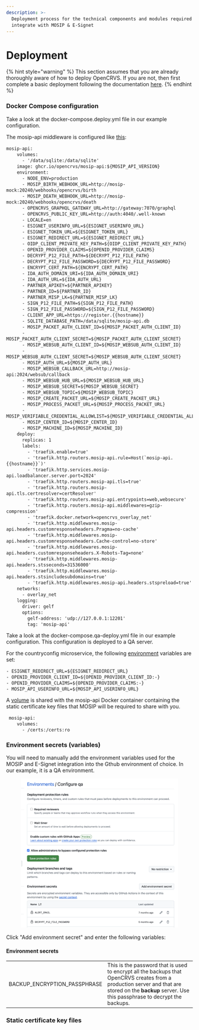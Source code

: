 ```yaml
---
description: >-
  Deployment process for the technical components and modules required to
  integrate with MOSIP & E-Signet
---
```


# Deployment

{% hint style="warning" %}
This section assumes that you are already thoroughly aware of how to deploy OpenCRVS.  If you are not, then first complete a basic deployment following the documentation [here](../../../../setup/3.-installation/3.3-set-up-a-server-hosted-environment/).
{% endhint %}

### Docker Compose configuration

Take a look at the docker-compose.deploy.yml file in our example configuration.&#x20;

The mosip-api middleware is configured like [this](https://github.com/opencrvs/opencrvs-countryconfig-mosip/blob/4fa62771a1faea01f87c2fb0db80824e8f594fe7/infrastructure/docker-compose.deploy.yml#L1030):

```
mosip-api:
    volumes:
      - '/data/sqlite:/data/sqlite'
    image: ghcr.io/opencrvs/mosip-api:${MOSIP_API_VERSION}
    environment:
      - NODE_ENV=production
      - MOSIP_BIRTH_WEBHOOK_URL=http://mosip-mock:20240/webhooks/opencrvs/birth
      - MOSIP_DEATH_WEBHOOK_URL=http://mosip-mock:20240/webhooks/opencrvs/death
      - OPENCRVS_GRAPHQL_GATEWAY_URL=http://gateway:7070/graphql
      - OPENCRVS_PUBLIC_KEY_URL=http://auth:4040/.well-known
      - LOCALE=en
      - ESIGNET_USERINFO_URL=${ESIGNET_USERINFO_URL}
      - ESIGNET_TOKEN_URL=${ESIGNET_TOKEN_URL}
      - ESIGNET_REDIRECT_URL=${ESIGNET_REDIRECT_URL}
      - OIDP_CLIENT_PRIVATE_KEY_PATH=${OIDP_CLIENT_PRIVATE_KEY_PATH}
      - OPENID_PROVIDER_CLAIMS=${OPENID_PROVIDER_CLAIMS}
      - DECRYPT_P12_FILE_PATH=${DECRYPT_P12_FILE_PATH}
      - DECRYPT_P12_FILE_PASSWORD=${DECRYPT_P12_FILE_PASSWORD}
      - ENCRYPT_CERT_PATH=${ENCRYPT_CERT_PATH}
      - IDA_AUTH_DOMAIN_URI=${IDA_AUTH_DOMAIN_URI}
      - IDA_AUTH_URL=${IDA_AUTH_URL}
      - PARTNER_APIKEY=${PARTNER_APIKEY}
      - PARTNER_ID=${PARTNER_ID}
      - PARTNER_MISP_LK=${PARTNER_MISP_LK}
      - SIGN_P12_FILE_PATH=${SIGN_P12_FILE_PATH}
      - SIGN_P12_FILE_PASSWORD=${SIGN_P12_FILE_PASSWORD}
      - CLIENT_APP_URL=https://register.{{hostname}}
      - SQLITE_DATABASE_PATH=/data/sqlite/mosip-api.db
      - MOSIP_PACKET_AUTH_CLIENT_ID=${MOSIP_PACKET_AUTH_CLIENT_ID}
      - MOSIP_PACKET_AUTH_CLIENT_SECRET=${MOSIP_PACKET_AUTH_CLIENT_SECRET}
      - MOSIP_WEBSUB_AUTH_CLIENT_ID=${MOSIP_WEBSUB_AUTH_CLIENT_ID}
      - MOSIP_WEBSUB_AUTH_CLIENT_SECRET=${MOSIP_WEBSUB_AUTH_CLIENT_SECRET}
      - MOSIP_AUTH_URL=${MOSIP_AUTH_URL}
      - MOSIP_WEBSUB_CALLBACK_URL=http://mosip-api:2024/websub/callback
      - MOSIP_WEBSUB_HUB_URL=${MOSIP_WEBSUB_HUB_URL}
      - MOSIP_WEBSUB_SECRET=${MOSIP_WEBSUB_SECRET}
      - MOSIP_WEBSUB_TOPIC=${MOSIP_WEBSUB_TOPIC}
      - MOSIP_CREATE_PACKET_URL=${MOSIP_CREATE_PACKET_URL}
      - MOSIP_PROCESS_PACKET_URL=${MOSIP_PROCESS_PACKET_URL}
      - MOSIP_VERIFIABLE_CREDENTIAL_ALLOWLIST=${MOSIP_VERIFIABLE_CREDENTIAL_ALLOWLIST}
      - MOSIP_CENTER_ID=${MOSIP_CENTER_ID}
      - MOSIP_MACHINE_ID=${MOSIP_MACHINE_ID}
    deploy:
      replicas: 1
      labels:
        - 'traefik.enable=true'
        - 'traefik.http.routers.mosip-api.rule=Host(`mosip-api.{{hostname}}`)'
        - 'traefik.http.services.mosip-api.loadbalancer.server.port=2024'
        - 'traefik.http.routers.mosip-api.tls=true'
        - 'traefik.http.routers.mosip-api.tls.certresolver=certResolver'
        - 'traefik.http.routers.mosip-api.entrypoints=web,websecure'
        - 'traefik.http.routers.mosip-api.middlewares=gzip-compression'
        - 'traefik.docker.network=opencrvs_overlay_net'
        - 'traefik.http.middlewares.mosip-api.headers.customresponseheaders.Pragma=no-cache'
        - 'traefik.http.middlewares.mosip-api.headers.customresponseheaders.Cache-control=no-store'
        - 'traefik.http.middlewares.mosip-api.headers.customresponseheaders.X-Robots-Tag=none'
        - 'traefik.http.middlewares.mosip-api.headers.stsseconds=31536000'
        - 'traefik.http.middlewares.mosip-api.headers.stsincludesubdomains=true'
        - 'traefik.http.middlewares.mosip-api.headers.stspreload=true'
    networks:
      - overlay_net
    logging:
      driver: gelf
      options:
        gelf-address: 'udp://127.0.0.1:12201'
        tag: 'mosip-api'
```

Take a look at the docker-compose.qa-deploy.yml file in our example configuration.  This configuration is deployed to a QA server.

For the countryconfig microservice, the following [environment](https://github.com/opencrvs/opencrvs-countryconfig-mosip/blob/4fa62771a1faea01f87c2fb0db80824e8f594fe7/infrastructure/docker-compose.qa-deploy.yml#L60C7-L63C57) variables are set:

```
- ESIGNET_REDIRECT_URL=${ESIGNET_REDIRECT_URL}
- OPENID_PROVIDER_CLIENT_ID=${OPENID_PROVIDER_CLIENT_ID:-}
- OPENID_PROVIDER_CLAIMS=${OPENID_PROVIDER_CLAIMS:-}
- MOSIP_API_USERINFO_URL=${MOSIP_API_USERINFO_URL}
```

A [volume](https://github.com/opencrvs/opencrvs-countryconfig-mosip/blob/4fa62771a1faea01f87c2fb0db80824e8f594fe7/infrastructure/docker-compose.qa-deploy.yml#L136) is shared with the mosip-api Docker container containing the static certificate key files that MOSIP will be required to share with you.

```
 mosip-api:
    volumes:
      - /certs:/certs:ro 
```

### Environment secrets (variables)

You will need to manually add the environment variables used for the MOSIP and E-Signet integration into the Gthub environment of choice.  In our example, it is a QA environment.

<figure><img src="../../../../.gitbook/assets/Screenshot 2025-07-16 at 11.10.39.png" alt=""><figcaption></figcaption></figure>

Click "Add environment secret" and enter the following variables:

#### **Environment secrets** <a href="#environment-secrets" id="environment-secrets"></a>

|                                |                                                                                                                                                                                                       |
| ------------------------------ | ----------------------------------------------------------------------------------------------------------------------------------------------------------------------------------------------------- |
| BACKUP\_ENCRYPTION\_PASSPHRASE | This is the password that is used to encrypt all the backups that OpenCRVS creates from a production server and that are stored on the **backup** server. Use this passphrase to decrypt the backups. |

### Static certificate key files
